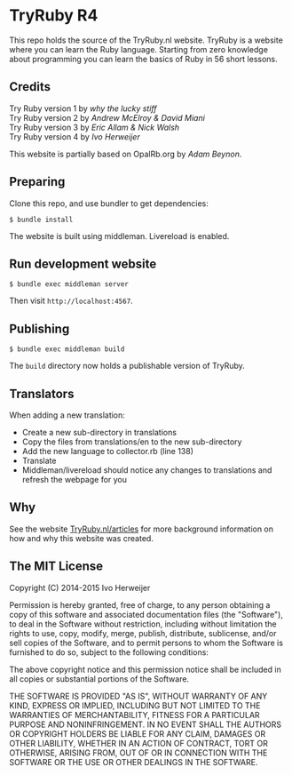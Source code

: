 # TryRuby R4

This repo holds the source of the TryRuby.nl website. TryRuby is a website
where you can learn the Ruby language. Starting from zero knowledge about
programming you can learn the basics of Ruby in 56 short lessons.

## Credits
Try Ruby version 1 by _why the lucky stiff_  
Try Ruby version 2 by _Andrew McElroy & David Miani_  
Try Ruby version 3 by _Eric Allam & Nick Walsh_  
Try Ruby version 4 by _Ivo Herweijer_  

This website is partially based on OpalRb.org by _Adam Beynon_.

## Preparing
Clone this repo, and use bundler to get dependencies:

    $ bundle install

The website is built using middleman. Livereload is enabled.

## Run development website

    $ bundle exec middleman server

Then visit `http://localhost:4567`.

## Publishing

    $ bundle exec middleman build

The `build` directory now holds a publishable version of TryRuby.

## Translators
When adding a new translation:

- Create a new sub-directory in translations
- Copy the files from translations/en to the new sub-directory
- Add the new language to collector.rb (line 138)
- Translate
- Middleman/livereload should notice any changes to translations and
  refresh the webpage for you

## Why
See the website [TryRuby.nl/articles](http://TryRuby.nl/articles) for more
background information on how and why this website was created.

## The MIT License

Copyright (C) 2014-2015 Ivo Herweijer

Permission is hereby granted, free of charge, to any person obtaining a copy
of this software and associated documentation files (the "Software"), to deal
in the Software without restriction, including without limitation the rights
to use, copy, modify, merge, publish, distribute, sublicense, and/or sell
copies of the Software, and to permit persons to whom the Software is
furnished to do so, subject to the following conditions:

The above copyright notice and this permission notice shall be included in
all copies or substantial portions of the Software.

THE SOFTWARE IS PROVIDED "AS IS", WITHOUT WARRANTY OF ANY KIND, EXPRESS OR
IMPLIED, INCLUDING BUT NOT LIMITED TO THE WARRANTIES OF MERCHANTABILITY,
FITNESS FOR A PARTICULAR PURPOSE AND NONINFRINGEMENT. IN NO EVENT SHALL THE
AUTHORS OR COPYRIGHT HOLDERS BE LIABLE FOR ANY CLAIM, DAMAGES OR OTHER
LIABILITY, WHETHER IN AN ACTION OF CONTRACT, TORT OR OTHERWISE, ARISING FROM,
OUT OF OR IN CONNECTION WITH THE SOFTWARE OR THE USE OR OTHER DEALINGS IN
THE SOFTWARE.
